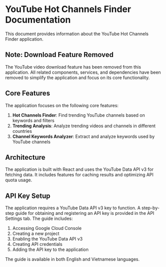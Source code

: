 # YouTube Hot Channels Finder Documentation

This document provides information about the YouTube Hot Channels Finder application.

## Note: Download Feature Removed

The YouTube video download feature has been removed from this application. All related components, services, and dependencies have been removed to simplify the application and focus on its core functionality.

## Core Features

The application focuses on the following core features:

1. **Hot Channels Finder**: Find trending YouTube channels based on keywords and filters
2. **Trending Analysis**: Analyze trending videos and channels in different countries
3. **Channel Keywords Analyzer**: Extract and analyze keywords used by YouTube channels

## Architecture

The application is built with React and uses the YouTube Data API v3 for fetching data. It includes features for caching results and optimizing API quota usage.

## API Key Setup

The application requires a YouTube Data API v3 key to function. A step-by-step guide for obtaining and registering an API key is provided in the API Settings tab. The guide includes:

1. Accessing Google Cloud Console
2. Creating a new project
3. Enabling the YouTube Data API v3
4. Creating API credentials
5. Adding the API key to the application

The guide is available in both English and Vietnamese languages.
